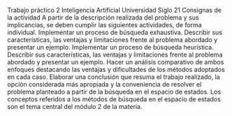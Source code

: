 Trabajo práctico 2
Inteligencia Artificial
Universidad Siglo 21
Consignas de la actividad
A partir de la descripción realizada del problema y sus implicancias, se deben cumplir las siguientes actividades, de forma individual.
Implementar un proceso de búsqueda exhaustiva. Describir sus características, las ventajas y limitaciones frente al problema abordado y presentar un ejemplo.
Implementar un proceso de búsqueda heurística. Describir sus características, las ventajas y limitaciones frente al problema abordado y presentar un ejemplo.
Hacer un análisis comparativo de ambos enfoques destacando las ventajas y dificultades de los métodos adoptados en cada caso.
Elaborar una conclusión que resuma el trabajo realizado, la opción considerada más apropiada y la conveniencia de resolver el problema planteado a partir de la búsqueda en el espacio de estados.
Los conceptos referidos a los métodos de búsqueda en el espacio de estados son el tema central del módulo 2 de la materia.
